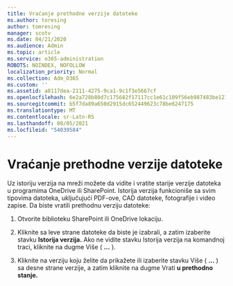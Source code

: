 ```yaml
---
title: Vraćanje prethodne verzije datoteke
ms.author: toresing
author: tomresing
manager: scotv
ms.date: 04/21/2020
ms.audience: Admin
ms.topic: article
ms.service: o365-administration
ROBOTS: NOINDEX, NOFOLLOW
localization_priority: Normal
ms.collection: Adm_O365
ms.custom: ''
ms.assetid: a8117dea-2111-4275-9ca1-9c1f3e5667cf
ms.openlocfilehash: 6e2a728b80d7c175682f17117cc1e61c109f56eb987483be12187d048467a4c4
ms.sourcegitcommit: b5f7da89a650d2915dc652449623c78be6247175
ms.translationtype: MT
ms.contentlocale: sr-Latn-RS
ms.lasthandoff: 08/05/2021
ms.locfileid: "54039584"
---
```

# <a name="restore-a-previous-file-version"></a>Vraćanje prethodne verzije datoteke

Uz istoriju verzija na mreži možete da vidite i vratite starije verzije datoteka u programima OneDrive ili SharePoint. Istorija verzija funkcioniše sa svim tipovima datoteka, uključujući PDF-ove, CAD datoteke, fotografije i video zapise. Da biste vratili prethodnu verziju datoteke:
  
1. Otvorite biblioteku SharePoint ili OneDrive lokaciju.
    
2. Kliknite sa leve strane datoteke da biste je izabrali, a zatim izaberite stavku **Istorija verzija.** Ako ne vidite stavku Istorija verzija na komandnoj traci, kliknite na dugme Više ( **...** ). 
    
3. Kliknite na verziju koju želite da prikažete ili izaberite stavku Više ( **...** ) sa desne strane verzije, a zatim kliknite na dugme Vrati **u prethodno stanje.**
    

